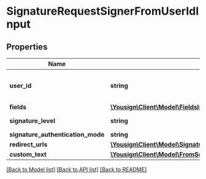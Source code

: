 # SignatureRequestSignerFromUserIdInput

## Properties
Name | Type | Description | Notes
------------ | ------------- | ------------- | -------------
**user_id** | **string** | Create signer from an existing user | 
**fields** | [**\Yousign\Client\Model\FieldsInput[]**](FieldsInput.md) |  | [optional] 
**signature_level** | **string** |  | [default to 'electronic_signature']
**signature_authentication_mode** | **string** |  | [optional] 
**redirect_urls** | [**\Yousign\Client\Model\SignatureRequestSignerFromInfoInputRedirectUrls**](SignatureRequestSignerFromInfoInputRedirectUrls.md) |  | [optional] 
**custom_text** | [**\Yousign\Client\Model\FromScratch1CustomText**](FromScratch1CustomText.md) |  | [optional] 

[[Back to Model list]](../../README.md#documentation-for-models) [[Back to API list]](../../README.md#documentation-for-api-endpoints) [[Back to README]](../../README.md)
